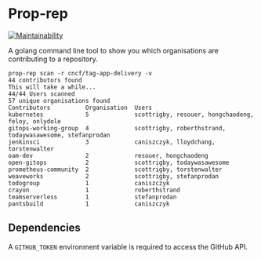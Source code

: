 # Prop-rep

[![Maintainability](https://api.codeclimate.com/v1/badges/0d8492035cb7a262ef8b/maintainability)](https://codeclimate.com/github/AlexsJones/prop-rep/maintainability)

A golang command line tool to show you which organisations are contributing to a repository.

```
prop-rep scan -r cncf/tag-app-delivery -v
44 contributors found
This will take a while...
44/44 Users scanned
57 unique organisations found
Contributors          Organisation  Users
kubernetes            5             scottrigby, resouer, hongchaodeng, feloy, onlydole
gitops-working-group  4             scottrigby, roberthstrand, todaywasawesome, stefanprodan
jenkinsci             3             caniszczyk, lloydchang, torstenwalter
oam-dev               2             resouer, hongchaodeng
open-gitops           2             scottrigby, todaywasawesome
prometheus-community  2             scottrigby, torstenwalter
weaveworks            2             scottrigby, stefanprodan
todogroup             1             caniszczyk
crayon                1             roberthstrand
teamserverless        1             stefanprodan
pantsbuild            1             caniszczyk
```

## Dependencies

A `GITHUB_TOKEN` environment variable is required to access the GitHub API.